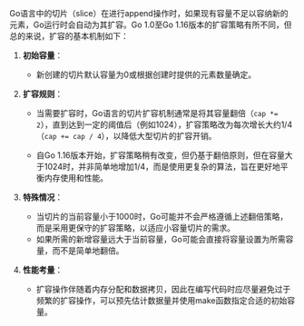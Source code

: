 Go语言中的切片（slice）在进行append操作时，如果现有容量不足以容纳新的元素，Go运行时会自动为其扩容。Go 1.0至Go 1.16版本的扩容策略有所不同，但总的来说，扩容的基本机制如下：

1. **初始容量**：
    - 新创建的切片默认容量为0或根据创建时提供的元素数量确定。
2. **扩容规则**：
    - 当需要扩容时，Go语言的切片扩容机制通常是将其容量翻倍（`cap *= 2`），直到达到一定的阈值后（例如1024），扩容策略改为每次增长大约1/4（`cap += cap / 4`），以降低大型切片的扩容开销。
        
    - 自Go 1.16版本开始，扩容策略稍有改变，但仍基于翻倍原则，但在容量大于1024时，并非简单地增加1/4，而是使用更复杂的算法，旨在更好地平衡内存使用和性能。
        
3. **特殊情况**：
    
    - 当切片的当前容量小于1000时，Go可能并不会严格遵循上述翻倍策略，而是采用更保守的扩容策略，以适应小容量切片的需求。
    - 如果所需的新增容量远大于当前容量，Go可能会直接将容量设置为所需容量，而不是简单地翻倍。
4. **性能考量**：
    
    - 扩容操作伴随着内存分配和数据拷贝，因此在编写代码时应尽量避免过于频繁的扩容操作，可以预先估计数据量并使用make函数指定合适的初始容量。